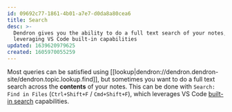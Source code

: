 ```yaml
---
id: 09692c77-1861-4b01-a7e7-d0da8a80cea6
title: Search
desc: >-
  Dendron gives you the ability to do a full text search of your notes,
  leveraging VS Code built-in capabilities
updated: 1639620979625
created: 1605970055259
---
```


Most queries can be satisfied using [[lookup|dendron://dendron.dendron-site/dendron.topic.lookup.find]], but sometimes you want to do a full text search across the **contents** of your notes. This can be done with `Search: Find in Files` (`Ctrl+Shift+F` / `Cmd+Shift+F`), which leverages VS Code [built-in search](https://code.visualstudio.com/docs/editor/codebasics#_search-across-files) capabilities.

